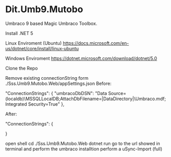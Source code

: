 # Dit.Umb9.Mutobo


Umbraco 9 based Magic Umbraco Toolbox.

Install .NET 5

Linux Enviroment (Ubuntu) https://docs.microsoft.com/en-us/dotnet/core/install/linux-ubuntu

Windows Enviroment https://dotnet.microsoft.com/download/dotnet/5.0

Clone the Repo

Remove existing connectionString form ./Sss.Umb9.Mutobo.Web/appSettings.json Before:

"ConnectionStrings": { "umbracoDbDSN": "Data Source=(localdb)\MSSQLLocalDB;AttachDbFilename=|DataDirectory|\Umbraco.mdf;Integrated Security=True" },

After:

"ConnectionStrings": {

}

open shell
cd ./Sss.Umb9.Mutobo.Web
dotnet run
go to the url showed in terminal and perform the umbraco installtion
perform a uSync-Import (full)
